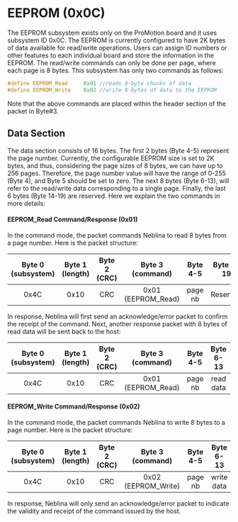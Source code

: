 # EEPROM (0x0C)

The EEPROM subsystem exists only on the ProMotion board and it uses subsystem ID 0x0C. The EEPROM is currently configured to have 2K bytes of data available for read/write operations. Users can assign ID numbers or other features to each individual board and store the information in the EEPROM. The read/write commands can only be done per page, where each page is 8 bytes. This subsystem has only two commands as follows:

```c 
#define EEPROM_Read		0x01 //reads 8-byte chunks of data
#define EEPROM_Write	0x02 //write 8-bytes of data to the EEPROM
```

Note that the above commands are placed within the header section of the packet in Byte#3.

## Data Section
The data section consists of 16 bytes. The first 2 bytes (Byte 4-5) represent the page number. Currently, the configurable EEPROM size is set to 2K bytes, and thus, considering the page sizes of 8 bytes, we can have up to 256 pages. Therefore, the page number value will have the range of 0-255 (Byte 4), and Byte 5 should be set to zero. The next 8 bytes (Byte 6-13), will refer to the read/write data corresponding to a single page. Finally, the last 6 bytes (Byte 14-19) are reserved. Here we explain the two commands in more details:

#### EEPROM_Read Command/Response (0x01)
In the command mode, the packet commands Neblina to read 8 bytes from a page number. Here is the packet structure:

| Byte 0 (subsystem) | Byte 1 (length) | Byte 2 (CRC) | Byte 3 (command) |Byte 4-5|Byte 6-19 |
|:------------------:|:---------------:|:------------:|:----------------:|:------:|:--------:|
|        0x4C        |       0x10      |      CRC     |0x01 (EEPROM_Read)|page nb | Reserved |

In response, Neblina will first send an acknowledge/error packet to confirm the receipt of the command. Next, another response packet with 8 bytes of read data will be sent back to the host:

| Byte 0 (subsystem) | Byte 1 (length) | Byte 2 (CRC) | Byte 3 (command) |Byte 4-5|Byte 6-13|Byte 14-19|
|:------------------:|:---------------:|:------------:|:----------------:|:------:|:-------:|:--------:|
|        0x4C        |       0x10      |      CRC     |0x01 (EEPROM_Read)|page nb |read data| Reserved |

#### EEPROM_Write Command/Response (0x02)
In the command mode, the packet commands Neblina to write 8 bytes to a page number. Here is the packet structure:

| Byte 0 (subsystem) | Byte 1 (length) | Byte 2 (CRC) | Byte 3 (command)  |Byte 4-5|Byte 6-13 |Byte 14-19|
|:------------------:|:---------------:|:------------:|:-----------------:|:------:|:--------:|:--------:|
|        0x4C        |       0x10      |      CRC     |0x02 (EEPROM_Write)|page nb |write data| Reserved |

In response, Neblina will only send an acknowledge/error packet to indicate the validity and receipt of the command issued by the host.
